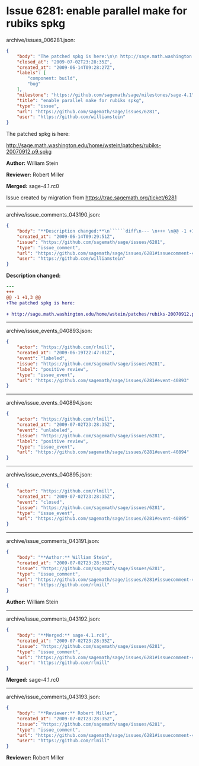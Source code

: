 # Issue 6281: enable parallel make for rubiks spkg

archive/issues_006281.json:
```json
{
    "body": "The patched spkg is here:\n\n http://sage.math.washington.edu/home/wstein/patches/rubiks-20070912.p9.spkg\n\n**Author:** William Stein\n\n**Reviewer:** Robert Miller\n\n**Merged:** sage-4.1.rc0\n\nIssue created by migration from https://trac.sagemath.org/ticket/6281\n\n",
    "closed_at": "2009-07-02T23:28:35Z",
    "created_at": "2009-06-14T09:28:27Z",
    "labels": [
        "component: build",
        "bug"
    ],
    "milestone": "https://github.com/sagemath/sage/milestones/sage-4.1",
    "title": "enable parallel make for rubiks spkg",
    "type": "issue",
    "url": "https://github.com/sagemath/sage/issues/6281",
    "user": "https://github.com/williamstein"
}
```
The patched spkg is here:

 http://sage.math.washington.edu/home/wstein/patches/rubiks-20070912.p9.spkg

**Author:** William Stein

**Reviewer:** Robert Miller

**Merged:** sage-4.1.rc0

Issue created by migration from https://trac.sagemath.org/ticket/6281





---

archive/issue_comments_043190.json:
```json
{
    "body": "**Description changed:**\n``````diff\n--- \n+++ \n@@ -1 +1,3 @@\n+The patched spkg is here:\n \n+ http://sage.math.washington.edu/home/wstein/patches/rubiks-20070912.p9.spkg\n``````\n",
    "created_at": "2009-06-14T09:29:51Z",
    "issue": "https://github.com/sagemath/sage/issues/6281",
    "type": "issue_comment",
    "url": "https://github.com/sagemath/sage/issues/6281#issuecomment-43190",
    "user": "https://github.com/williamstein"
}
```

**Description changed:**
``````diff
--- 
+++ 
@@ -1 +1,3 @@
+The patched spkg is here:
 
+ http://sage.math.washington.edu/home/wstein/patches/rubiks-20070912.p9.spkg
``````




---

archive/issue_events_040893.json:
```json
{
    "actor": "https://github.com/rlmill",
    "created_at": "2009-06-19T22:47:01Z",
    "event": "labeled",
    "issue": "https://github.com/sagemath/sage/issues/6281",
    "label": "positive review",
    "type": "issue_event",
    "url": "https://github.com/sagemath/sage/issues/6281#event-40893"
}
```



---

archive/issue_events_040894.json:
```json
{
    "actor": "https://github.com/rlmill",
    "created_at": "2009-07-02T23:28:35Z",
    "event": "unlabeled",
    "issue": "https://github.com/sagemath/sage/issues/6281",
    "label": "positive review",
    "type": "issue_event",
    "url": "https://github.com/sagemath/sage/issues/6281#event-40894"
}
```



---

archive/issue_events_040895.json:
```json
{
    "actor": "https://github.com/rlmill",
    "created_at": "2009-07-02T23:28:35Z",
    "event": "closed",
    "issue": "https://github.com/sagemath/sage/issues/6281",
    "type": "issue_event",
    "url": "https://github.com/sagemath/sage/issues/6281#event-40895"
}
```



---

archive/issue_comments_043191.json:
```json
{
    "body": "**Author:** William Stein",
    "created_at": "2009-07-02T23:28:35Z",
    "issue": "https://github.com/sagemath/sage/issues/6281",
    "type": "issue_comment",
    "url": "https://github.com/sagemath/sage/issues/6281#issuecomment-43191",
    "user": "https://github.com/rlmill"
}
```

**Author:** William Stein



---

archive/issue_comments_043192.json:
```json
{
    "body": "**Merged:** sage-4.1.rc0",
    "created_at": "2009-07-02T23:28:35Z",
    "issue": "https://github.com/sagemath/sage/issues/6281",
    "type": "issue_comment",
    "url": "https://github.com/sagemath/sage/issues/6281#issuecomment-43192",
    "user": "https://github.com/rlmill"
}
```

**Merged:** sage-4.1.rc0



---

archive/issue_comments_043193.json:
```json
{
    "body": "**Reviewer:** Robert Miller",
    "created_at": "2009-07-02T23:28:35Z",
    "issue": "https://github.com/sagemath/sage/issues/6281",
    "type": "issue_comment",
    "url": "https://github.com/sagemath/sage/issues/6281#issuecomment-43193",
    "user": "https://github.com/rlmill"
}
```

**Reviewer:** Robert Miller
